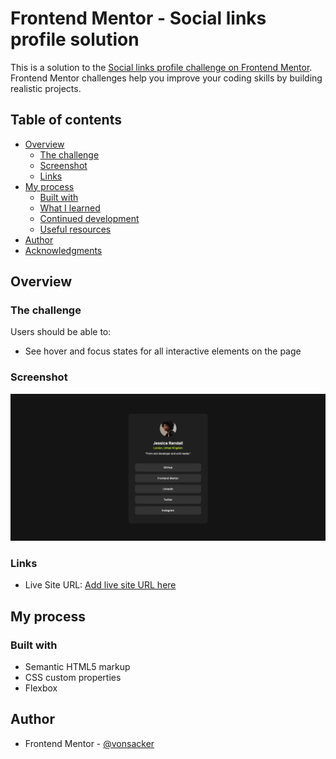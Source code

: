 # Frontend Mentor - Social links profile solution

This is a solution to the [Social links profile challenge on Frontend Mentor](https://www.frontendmentor.io/challenges/social-links-profile-UG32l9m6dQ). Frontend Mentor challenges help you improve your coding skills by building realistic projects. 

## Table of contents

- [Overview](#overview)
  - [The challenge](#the-challenge)
  - [Screenshot](#screenshot)
  - [Links](#links)
- [My process](#my-process)
  - [Built with](#built-with)
  - [What I learned](#what-i-learned)
  - [Continued development](#continued-development)
  - [Useful resources](#useful-resources)
- [Author](#author)
- [Acknowledgments](#acknowledgments)

## Overview

### The challenge

Users should be able to:

- See hover and focus states for all interactive elements on the page

### Screenshot

![](./screenshots/Screenshot%202024-03-20%20at%2010-30-24%20Frontend%20Mentor%20Social%20links%20profile.png)


### Links

- Live Site URL: [Add live site URL here](https://vonsacker.github.io/social-links-profile-main/)

## My process

### Built with

- Semantic HTML5 markup
- CSS custom properties
- Flexbox

## Author


- Frontend Mentor - [@vonsacker](https://www.frontendmentor.io/profile/vonsacker)


